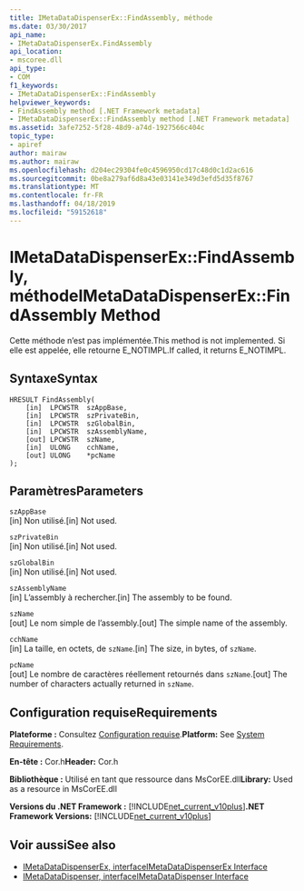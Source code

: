 ```yaml
---
title: IMetaDataDispenserEx::FindAssembly, méthode
ms.date: 03/30/2017
api_name:
- IMetaDataDispenserEx.FindAssembly
api_location:
- mscoree.dll
api_type:
- COM
f1_keywords:
- IMetaDataDispenserEx::FindAssembly
helpviewer_keywords:
- FindAssembly method [.NET Framework metadata]
- IMetaDataDispenserEx::FindAssembly method [.NET Framework metadata]
ms.assetid: 3afe7252-5f28-48d9-a74d-1927566c404c
topic_type:
- apiref
author: mairaw
ms.author: mairaw
ms.openlocfilehash: d204ec29304fe0c4596950cd17c48d0c1d2ac616
ms.sourcegitcommit: 0be8a279af6d8a43e03141e349d3efd5d35f8767
ms.translationtype: MT
ms.contentlocale: fr-FR
ms.lasthandoff: 04/18/2019
ms.locfileid: "59152618"
---
```

# <a name="imetadatadispenserexfindassembly-method"></a><span data-ttu-id="39c21-102">IMetaDataDispenserEx::FindAssembly, méthode</span><span class="sxs-lookup"><span data-stu-id="39c21-102">IMetaDataDispenserEx::FindAssembly Method</span></span>
<span data-ttu-id="39c21-103">Cette méthode n’est pas implémentée.</span><span class="sxs-lookup"><span data-stu-id="39c21-103">This method is not implemented.</span></span> <span data-ttu-id="39c21-104">Si elle est appelée, elle retourne E_NOTIMPL.</span><span class="sxs-lookup"><span data-stu-id="39c21-104">If called, it returns E_NOTIMPL.</span></span>  
  
## <a name="syntax"></a><span data-ttu-id="39c21-105">Syntaxe</span><span class="sxs-lookup"><span data-stu-id="39c21-105">Syntax</span></span>  
  
```  
HRESULT FindAssembly(  
    [in]  LPCWSTR  szAppBase,  
    [in]  LPCWSTR  szPrivateBin,  
    [in]  LPCWSTR  szGlobalBin,  
    [in]  LPCWSTR  szAssemblyName,  
    [out] LPCWSTR  szName,  
    [in]  ULONG    cchName,  
    [out] ULONG    *pcName  
);  
```  
  
## <a name="parameters"></a><span data-ttu-id="39c21-106">Paramètres</span><span class="sxs-lookup"><span data-stu-id="39c21-106">Parameters</span></span>  
 `szAppBase`  
 <span data-ttu-id="39c21-107">[in] Non utilisé.</span><span class="sxs-lookup"><span data-stu-id="39c21-107">[in] Not used.</span></span>  
  
 `szPrivateBin`  
 <span data-ttu-id="39c21-108">[in] Non utilisé.</span><span class="sxs-lookup"><span data-stu-id="39c21-108">[in] Not used.</span></span>  
  
 `szGlobalBin`  
 <span data-ttu-id="39c21-109">[in] Non utilisé.</span><span class="sxs-lookup"><span data-stu-id="39c21-109">[in] Not used.</span></span>  
  
 `szAssemblyName`  
 <span data-ttu-id="39c21-110">[in] L’assembly à rechercher.</span><span class="sxs-lookup"><span data-stu-id="39c21-110">[in] The assembly to be found.</span></span>  
  
 `szName`  
 <span data-ttu-id="39c21-111">[out] Le nom simple de l’assembly.</span><span class="sxs-lookup"><span data-stu-id="39c21-111">[out] The simple name of the assembly.</span></span>  
  
 `cchName`  
 <span data-ttu-id="39c21-112">[in] La taille, en octets, de `szName`.</span><span class="sxs-lookup"><span data-stu-id="39c21-112">[in] The size, in bytes, of `szName`.</span></span>  
  
 `pcName`  
 <span data-ttu-id="39c21-113">[out] Le nombre de caractères réellement retournés dans `szName`.</span><span class="sxs-lookup"><span data-stu-id="39c21-113">[out] The number of characters actually returned in `szName`.</span></span>  
  
## <a name="requirements"></a><span data-ttu-id="39c21-114">Configuration requise</span><span class="sxs-lookup"><span data-stu-id="39c21-114">Requirements</span></span>  
 <span data-ttu-id="39c21-115">**Plateforme :** Consultez [Configuration requise](../../../../docs/framework/get-started/system-requirements.md).</span><span class="sxs-lookup"><span data-stu-id="39c21-115">**Platform:** See [System Requirements](../../../../docs/framework/get-started/system-requirements.md).</span></span>  
  
 <span data-ttu-id="39c21-116">**En-tête :** Cor.h</span><span class="sxs-lookup"><span data-stu-id="39c21-116">**Header:** Cor.h</span></span>  
  
 <span data-ttu-id="39c21-117">**Bibliothèque :** Utilisé en tant que ressource dans MsCorEE.dll</span><span class="sxs-lookup"><span data-stu-id="39c21-117">**Library:** Used as a resource in MsCorEE.dll</span></span>  
  
 <span data-ttu-id="39c21-118">**Versions du .NET Framework :** [!INCLUDE[net_current_v10plus](../../../../includes/net-current-v10plus-md.md)]</span><span class="sxs-lookup"><span data-stu-id="39c21-118">**.NET Framework Versions:** [!INCLUDE[net_current_v10plus](../../../../includes/net-current-v10plus-md.md)]</span></span>  
  
## <a name="see-also"></a><span data-ttu-id="39c21-119">Voir aussi</span><span class="sxs-lookup"><span data-stu-id="39c21-119">See also</span></span>

- [<span data-ttu-id="39c21-120">IMetaDataDispenserEx, interface</span><span class="sxs-lookup"><span data-stu-id="39c21-120">IMetaDataDispenserEx Interface</span></span>](../../../../docs/framework/unmanaged-api/metadata/imetadatadispenserex-interface.md)
- [<span data-ttu-id="39c21-121">IMetaDataDispenser, interface</span><span class="sxs-lookup"><span data-stu-id="39c21-121">IMetaDataDispenser Interface</span></span>](../../../../docs/framework/unmanaged-api/metadata/imetadatadispenser-interface.md)
